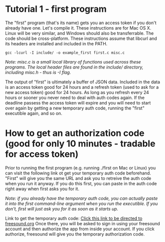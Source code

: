 # Tutorial 1 - first program

The "first" program (that's its name) gets you an access token if you don't already have one.
Let's compile it. These instructions are for Mac OS X. Linux will be very similar, and Windows should also be transferrable. 
The code should be cross-platform. These instructions assume that libcurl and its headers are installed and included in the PATH.

`gcc -lcurl -I include/ -o example_first first.c misc.c`

*Note: misc.c is a small local library of functions used across these programs. The local header files are found in the include/ directory, including misc.h - thus is -I flag.*

The output of "first" is ultimately a buffer of JSON data. Included in the data is an access token good for 24 hours and a refresh token (used to ask for a new access token) good for 24 hours. 
As long as you refresh every 24 hours or sooner you never need to deal with auth codes again. 
If the deadline passess the access token will expire and you will need to start over again by getting a new temporary auth code, running the "first" executible again, and so on.


# How to get an authorization code (good for only 10 minutes - tradable for access token)

Prior to running the first program (e.g. running ./first on Mac or Linux) you can visit the following link ot get your temporary auth code beforehand. "First" will give you the same URL and ask you to retreive the auth code when you run it anyway. If you do this first, you can paste in the auth code right away when first asks you for it.

*Note: if you already have the temporary auth code, you can actually paste it into the first command-line argument when you run the executible. If you don't, first will just ask you for it as soon as it starts up.*

Link to get the temporary auth code:
[Click this link to be directed to freesound.org](https://freesound.org/apiv2/outh2/authorize/?client_id=1k4d2Azct3D650WgIFbh&response_type=code)
Once there, you will be asked to sign in using your freesound account and then authorize the app from inside your account.
If you click authorize, freesound will give you the temporary authorization code.
